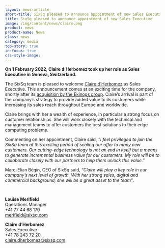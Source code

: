 ```yaml
---
layout: news-article
short-title: SixSq pleased to announce appointment of new Sales Executive
title: SixSq pleased to announce appointment of new Sales Executive
image: /img/content/news/claire.png
product: news
product-name: News
class: news
category: media
top-story: true
in-focus: true
css-style-image:
---
```



**On 1 February 2022, Claire d’Herbomez took up her role as Sales Executive in Geneva, Switzerland.**
 
The SixSq team is pleased to welcome [Claire d’Herbomez](https://www.linkedin.com/in/claire-d-herbomez-3a9a64116/) as Sales Executive. This announcement comes at an exciting time for the company, shortly after its [acquisition by the Ekinops group](https://sixsq.com/news/2021-11-02-news-ekinops-acquisition/). Claire’s arrival is part of the company’s strategy to provide added value to its customers while increasing its sales reach throughout Europe and worldwide.  

Claire brings with her a wealth of experience, in particular a strong focus on customer relationships. She will work closely with the technical and management teams to offer customers the best solutions to their edge computing problems. 

Commenting on her appointment, Claire said, _“I feel privileged to join the SixSq team at this exciting period of scaling our offer to many new customers. Our cutting-edge technology is not an end in itself but a means to generate incremental business value for our customers. My role will be to collaborate closely with our partners to help them unlock this value.”_

Marc-Elian Bégin, CEO of SixSq said, _“Claire will play a key role in our company’s next level of growth. With her strong sales, digital and commercial background, she will be a great asset to the team”_.

<br>

**Louise Merifield**
<br/>
Operations Manager 
<br/>
+41 77 44 68 170
<br/>
[merifield@sixsq.com](merifield@sixsq.com)

**Claire d’Herbomez**
<br/>
Sales Executive
<br/>
+41 78 243 72 20
<br/>
[claire.dherbomez@sixsq.com](claire.dherbomez@sixsq.com)

